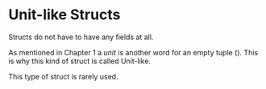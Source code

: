# Unit-like Structs

Structs do not have to have any fields at all.

As mentioned in Chapter 1 a *unit* is another word for an empty tuple (). This is why this kind of struct is called Unit-like.

This type of struct is rarely used.

